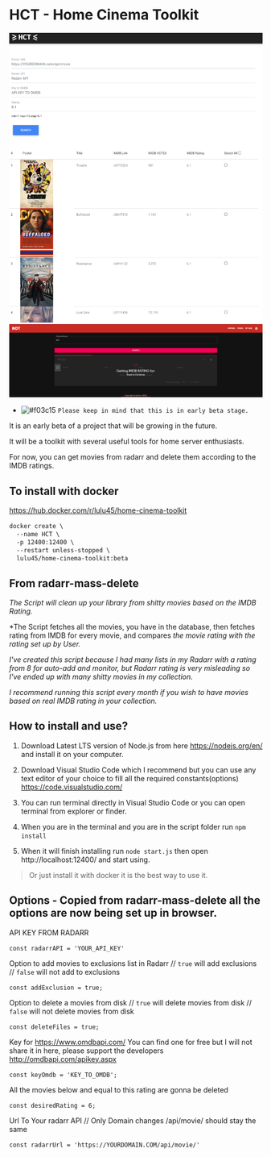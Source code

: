 # HCT - Home Cinema Toolkit
![hct](https://github.com/luluhoc/home-cinema-toolkit/blob/master/screenshots/hct.png?raw=true)
![hct2](https://github.com/luluhoc/home-cinema-toolkit/blob/master/screenshots/ss2.png?raw=true)

- ![#f03c15](https://placehold.it/15/f03c15/000000?text=+) `Please keep in mind that this is in early beta stage.`

 It is an early beta of a project that will be growing in the future.

It will be a toolkit with several useful tools for home server enthusiasts.

For now, you can get movies from radarr and delete them according to the IMDB ratings.

To install with docker
-------
https://hub.docker.com/r/lulu45/home-cinema-toolkit
```
docker create \
  --name HCT \
  -p 12400:12400 \
  --restart unless-stopped \
  lulu45/home-cinema-toolkit:beta
```

From radarr-mass-delete
-------

*The Script will clean up your library from shitty movies based on the IMDB Rating.*

*The Script fetches all the movies, you have in the database, then fetches rating from IMDB for every movie, and compares *the movie rating with the rating set up by User.*

*I've created this script because I had many lists in my Radarr with a rating from 8 for auto-add and monitor, but Radarr rating is very misleading so I've ended up with many shitty movies in my collection.*

*I recommend running this script every month if you wish to have movies based on real IMDB rating in your collection.*

How to install and use?
---
1. Download Latest LTS version of Node.js from here https://nodejs.org/en/ and install it on your computer.

2. Download Visual Studio Code which I recommend but you can use any text editor of your choice to fill all the required constants(options) https://code.visualstudio.com/

3. You can run terminal directly in Visual Studio Code or you can open terminal from explorer or finder.

4. When you are in the terminal and you are in the script folder run `npm install`

5. When it will finish installing run `node start.js` then open http://localhost:12400/ and start using.

> Or just install it with docker it is the best way to use it.


Options - Copied from radarr-mass-delete all the options are now being set up in browser.
---
API KEY FROM RADARR
```
const radarrAPI = 'YOUR_API_KEY'
```
Option to add movies to exclusions list in Radarr // `true` will add exclusions // `false` will not add to exclusions
```
const addExclusion = true;
```
Option to delete a movies from disk // `true` will delete movies from disk // `false` will not delete movies from disk
```
const deleteFiles = true;
```
Key for https://www.omdbapi.com/ You can find one for free but I will not share it in here, please support the developers
http://omdbapi.com/apikey.aspx
```
const keyOmdb = 'KEY_TO_OMDB';
```
All the movies below and equal to this rating are gonna be deleted
```
const desiredRating = 6;
```
Url To Your radarr API // Only Domain changes /api/movie/ should stay the same
```
const radarrUrl = 'https://YOURDOMAIN.COM/api/movie/'
```
